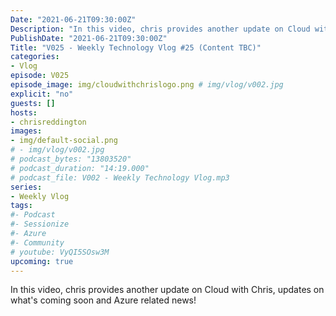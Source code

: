 ```yaml
---
Date: "2021-06-21T09:30:00Z"
Description: "In this video, chris provides another update on Cloud with Chris, updates on what's coming soon and Azure related news!"
PublishDate: "2021-06-21T09:30:00Z"
Title: "V025 - Weekly Technology Vlog #25 (Content TBC)"
categories:
- Vlog
episode: V025
episode_image: img/cloudwithchrislogo.png # img/vlog/v002.jpg
explicit: "no"
guests: []
hosts:
- chrisreddington
images:
- img/default-social.png
# - img/vlog/v002.jpg
# podcast_bytes: "13803520"
# podcast_duration: "14:19.000"
# podcast_file: V002 - Weekly Technology Vlog.mp3
series:
- Weekly Vlog
tags:
#- Podcast
#- Sessionize
#- Azure
#- Community
# youtube: VyQI5SOsw3M
upcoming: true
---
```

In this video, chris provides another update on Cloud with Chris, updates on what's coming soon and Azure related news!